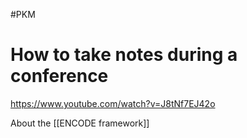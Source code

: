 #PKM
# How to take notes during a conference


https://www.youtube.com/watch?v=J8tNf7EJ42o

About the [[ENCODE framework]]
